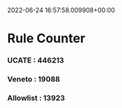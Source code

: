2022-06-24 16:57:58.009908+00:00
# Rule Counter 
 ### UCATE : 446213

 ### Veneto : 19088

 ### Allowlist : 13923